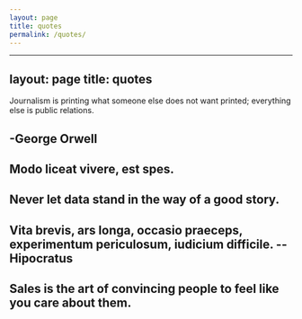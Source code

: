 ```yaml
---
layout: page
title: quotes
permalink: /quotes/
---
```

---
layout: page
title: quotes
---


Journalism is printing what someone else does not want printed; everything else is public relations.

-George Orwell
---
Modo liceat vivere, est spes.
---

Never let data stand in the way of a good story. 
---
Vita brevis,
ars longa,
occasio praeceps,
experimentum periculosum,
iudicium difficile.
-- Hipocratus
---

Sales is the art of convincing people to feel like you care about them.
---
